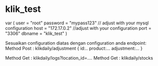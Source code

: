 # klik_test

var (
	user     = "root"
	password = "mypass123"  // adjust with your mysql configuration
	host     = "172.17.0.2" //adjust with your configuration
	port     = "3306"
	dbname   = "klik_test"
)

Sesuaikan configuration diatas dengan configuration anda
endpoint:
Method Post : klikdaily/adjustment
             {
              id:..
              product:...
              adjustment:... 
             }
             
Method Get : klikdaily/logs?location_id=....
Method Get : klikdaily/stocks
